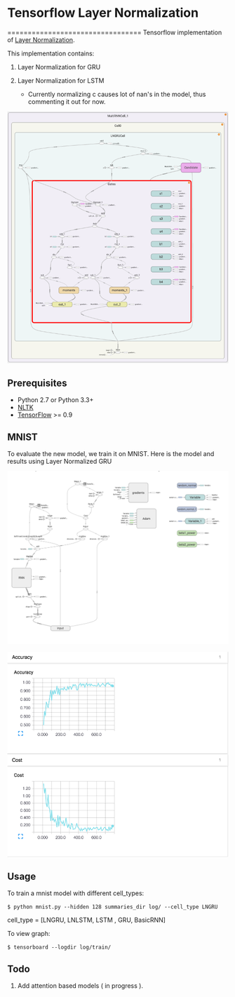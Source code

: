 # Tensorflow Layer Normalization
=================================
Tensorflow implementation of [Layer Normalization](https://arxiv.org/abs/1607.06450).

This implementation contains:

1. Layer Normalization for GRU
    
2. Layer Normalization for LSTM
	- Currently normalizing c causes lot of nan's in the model, thus commenting it out for now.

![model_demo](./assets/model_gru1.png)




Prerequisites
-------------

- Python 2.7 or Python 3.3+
- [NLTK](http://www.nltk.org/)
- [TensorFlow](https://www.tensorflow.org/) >= 0.9

MNIST
-----
To evaluate the new model, we train it on MNIST. Here is the model and results using Layer Normalized GRU

![histogram](./assets/model_gru3.png)


![scalar](./assets/model_gru4.png)


Usage
-----

To train a mnist model with different cell_types:

    $ python mnist.py --hidden 128 summaries_dir log/ --cell_type LNGRU
    
 cell_type = [LNGRU, LNLSTM, LSTM , GRU, BasicRNN]
    

To view graph:

    $ tensorboard --logdir log/train/

Todo
-----
1. Add attention based models ( in progress ). 
